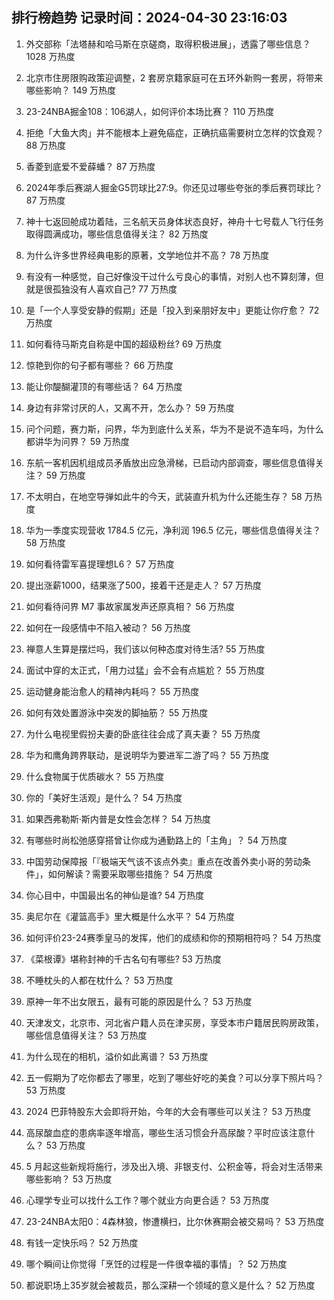 
## 排行榜趋势 记录时间：2024-04-30 23:16:03
  
  1. 外交部称「法塔赫和哈马斯在京磋商，取得积极进展」，透露了哪些信息？ 1028 万热度
    
  2. 北京市住房限购政策迎调整，2 套房京籍家庭可在五环外新购一套房，将带来哪些影响？ 149 万热度
    
  3. 23-24NBA掘金108：106湖人，如何评价本场比赛？ 110 万热度
    
  4. 拒绝「大鱼大肉」并不能根本上避免癌症，正确抗癌需要树立怎样的饮食观？ 88 万热度
    
  5. 香菱到底爱不爱薛蟠？ 87 万热度
    
  6. 2024年季后赛湖人掘金G5罚球比27:9。你还见过哪些夸张的季后赛罚球比？ 87 万热度
    
  7. 神十七返回舱成功着陆，三名航天员身体状态良好，神舟十七号载人飞行任务取得圆满成功，哪些信息值得关注？ 82 万热度
    
  8. 为什么许多世界经典电影的原著，文学地位并不高？ 78 万热度
    
  9. 有没有一种感觉，自己好像没干过什么亏良心的事情，对别人也不算刻薄，但就是很孤独没有人喜欢自己? 77 万热度
    
  10. 是「一个人享受安静的假期」还是「投入到亲朋好友中」更能让你疗愈？ 72 万热度
    
  11. 如何看待马斯克自称是中国的超级粉丝? 69 万热度
    
  12. 惊艳到你的句子都有哪些？ 66 万热度
    
  13. 能让你醍醐灌顶的有哪些话？ 64 万热度
    
  14. 身边有非常讨厌的人，又离不开，怎么办？ 59 万热度
    
  15. 问个问题，赛力斯，问界，华为到底什么关系，华为不是说不造车吗，为什么都讲华为问界？ 59 万热度
    
  16. 东航一客机因机组成员矛盾放出应急滑梯，已启动内部调查，哪些信息值得关注？ 59 万热度
    
  17. 不太明白，在地空导弹如此牛的今天，武装直升机为什么还能生存？ 58 万热度
    
  18. 华为一季度实现营收 1784.5 亿元，净利润 196.5 亿元，哪些信息值得关注？ 58 万热度
    
  19. 如何看待雷军喜提理想L6？ 57 万热度
    
  20. 提出涨薪1000，结果涨了500，接着干还是走人？ 57 万热度
    
  21. 如何看待问界 M7 事故家属发声还原真相？ 56 万热度
    
  22. 如何在一段感情中不陷入被动？ 56 万热度
    
  23. 禅意人生算是摆烂吗，我们该以何种态度对待生活? 55 万热度
    
  24. 面试中穿的太正式，「用力过猛」会不会有点尴尬？ 55 万热度
    
  25. 运动健身能治愈人的精神内耗吗？ 55 万热度
    
  26. 如何有效处置游泳中突发的脚抽筋？ 55 万热度
    
  27. 为什么电视里假扮夫妻的卧底往往会成了真夫妻？ 55 万热度
    
  28. 华为和鹰角跨界联动，是说明华为要进军二游了吗？ 55 万热度
    
  29. 什么食物属于优质碳水？ 55 万热度
    
  30. 你的「美好生活观」是什么？ 54 万热度
    
  31. 如果西弗勒斯·斯内普是女性会怎样？ 54 万热度
    
  32. 有哪些时尚松弛感穿搭曾让你成为通勤路上的「主角」？ 54 万热度
    
  33. 中国劳动保障报「『极端天气该不该点外卖』重点在改善外卖小哥的劳动条件」，如何解读？需要采取哪些措施？ 54 万热度
    
  34. 你心目中，中国最出名的神仙是谁? 54 万热度
    
  35. 奥尼尔在《灌篮高手》里大概是什么水平？ 54 万热度
    
  36. 如何评价23-24赛季皇马的发挥，他们的成绩和你的预期相符吗？ 54 万热度
    
  37. 《菜根谭》堪称封神的千古名句有哪些? 53 万热度
    
  38. 不睡枕头的人都在枕什么？ 53 万热度
    
  39. 原神一年不出女限五，最有可能的原因是什么？ 53 万热度
    
  40. 天津发文，北京市、河北省户籍人员在津买房，享受本市户籍居民购房政策，哪些信息值得关注？ 53 万热度
    
  41. 为什么现在的相机，溢价如此离谱？ 53 万热度
    
  42. 五一假期为了吃你都去了哪里，吃到了哪些好吃的美食？可以分享下照片吗？ 53 万热度
    
  43. 2024 巴菲特股东大会即将开始，今年的大会有哪些可以关注？ 53 万热度
    
  44. 高尿酸血症的患病率逐年增高，哪些生活习惯会升高尿酸？平时应该注意什么？ 53 万热度
    
  45. 5 月起这些新规将施行，涉及出入境、非银支付、公积金等，将会对生活带来哪些影响？ 53 万热度
    
  46. 心理学专业可以找什么工作？哪个就业方向更合适？ 53 万热度
    
  47. 23-24NBA太阳0：4森林狼，惨遭横扫，比尔休赛期会被交易吗？ 53 万热度
    
  48. 有钱一定快乐吗？ 52 万热度
    
  49. 哪个瞬间让你觉得「烹饪的过程是一件很幸福的事情」？ 52 万热度
    
  50. 都说职场上35岁就会被裁员，那么深耕一个领域的意义是什么？ 52 万热度
    
